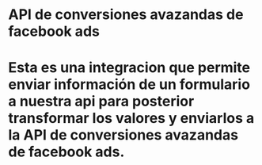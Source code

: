 # API de conversiones avazandas de facebook ads
# Esta es una integracion que permite enviar información de un formulario a nuestra api para posterior transformar los valores y enviarlos a la API de conversiones avazandas de facebook ads.
